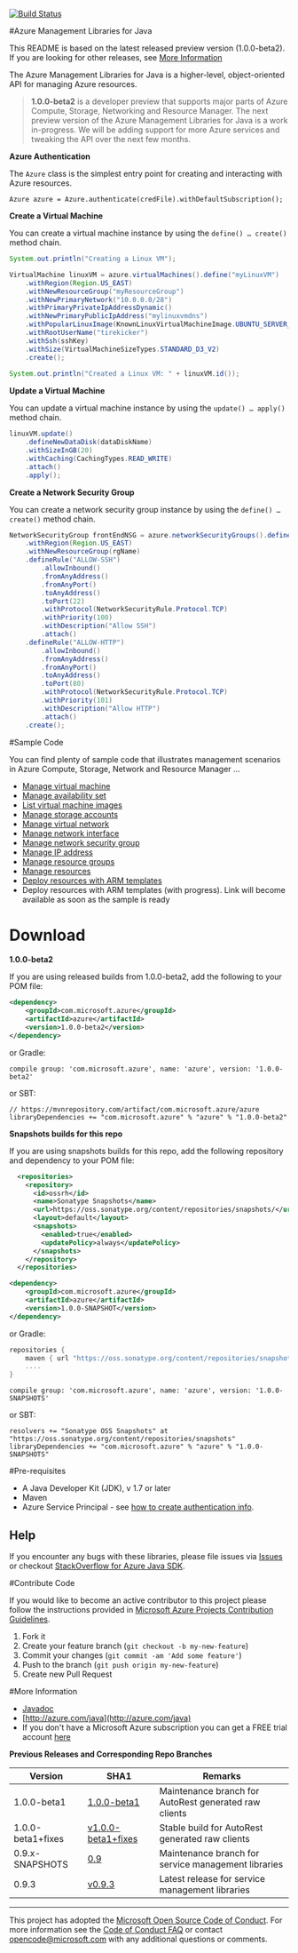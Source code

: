 [![Build Status](https://travis-ci.org/Azure/azure-sdk-for-java.svg?style=flat-square&label=build)](https://travis-ci.org/Azure/azure-sdk-for-java)

#Azure Management Libraries for Java

This README is based on the latest released preview version (1.0.0-beta2). If you are looking for other releases, see [More Information](#more-information)

The Azure Management Libraries for Java is a higher-level, object-oriented API for managing Azure resources.


> **1.0.0-beta2** is a developer preview that supports major parts of Azure Compute, Storage, Networking and Resource Manager. The next preview version of the Azure Management Libraries for Java is a work in-progress. We will be adding support for more Azure services and tweaking the API over the next few months.

**Azure Authentication**

The `Azure` class is the simplest entry point for creating and interacting with Azure resources.

`Azure azure = Azure.authenticate(credFile).withDefaultSubscription();` 

**Create a Virtual Machine**

You can create a virtual machine instance by using the `define() … create()` method chain.

```java
System.out.println("Creating a Linux VM");

VirtualMachine linuxVM = azure.virtualMachines().define("myLinuxVM")
	.withRegion(Region.US_EAST)
	.withNewResourceGroup("myResourceGroup")
	.withNewPrimaryNetwork("10.0.0.0/28")
	.withPrimaryPrivateIpAddressDynamic()
	.withNewPrimaryPublicIpAddress("mylinuxvmdns")
	.withPopularLinuxImage(KnownLinuxVirtualMachineImage.UBUNTU_SERVER_16_04_LTS)
	.withRootUserName("tirekicker")
	.withSsh(sshKey)
	.withSize(VirtualMachineSizeTypes.STANDARD_D3_V2)
	.create();
	
System.out.println("Created a Linux VM: " + linuxVM.id());
```

**Update a Virtual Machine**

You can update a virtual machine instance by using the `update() … apply()` method chain.

```java
linuxVM.update()
    .defineNewDataDisk(dataDiskName)
    .withSizeInGB(20)
    .withCaching(CachingTypes.READ_WRITE)
    .attach()
    .apply();
```

**Create a Network Security Group**

You can create a network security group instance by using the `define() … create()` method chain.

```java
NetworkSecurityGroup frontEndNSG = azure.networkSecurityGroups().define(frontEndNSGName)
    .withRegion(Region.US_EAST)
    .withNewResourceGroup(rgName)
    .defineRule("ALLOW-SSH")
        .allowInbound()
        .fromAnyAddress()
        .fromAnyPort()
        .toAnyAddress()
        .toPort(22)
        .withProtocol(NetworkSecurityRule.Protocol.TCP)
        .withPriority(100)
        .withDescription("Allow SSH")
        .attach()
    .defineRule("ALLOW-HTTP")
        .allowInbound()
        .fromAnyAddress()
        .fromAnyPort()
        .toAnyAddress()
        .toPort(80)
        .withProtocol(NetworkSecurityRule.Protocol.TCP)
        .withPriority(101)
        .withDescription("Allow HTTP")
        .attach()
    .create();
```


#Sample Code

You can find plenty of sample code that illustrates management scenarios in Azure Compute, Storage, Network and Resource Manager … 



- [Manage virtual machine](https://github.com/Azure-Samples/compute-java-manage-vm)
- [Manage availability set](https://github.com/Azure-Samples/compute-java-manage-availability-sets)
- [List virtual machine images](https://github.com/Azure-Samples/compute-java-list-vm-images)
- [Manage storage accounts](https://github.com/Azure-Samples/storage-java-manage-storage-accounts)
- [Manage virtual network](https://github.com/Azure-Samples/network-java-manage-virtual-network)
- [Manage network interface](https://github.com/Azure-Samples/network-java-manage-network-interface)
- [Manage network security group](https://github.com/Azure-Samples/network-java-manage-network-security-group)
- [Manage IP address](https://github.com/Azure-Samples/network-java-manage-ip-address)
- [Manage resource groups](https://github.com/Azure-Samples/resources-java-manage-resource-group)
- [Manage resources](https://github.com/Azure-Samples/resources-java-manage-resource)
- [Deploy resources with ARM templates](https://github.com/Azure-Samples/resources-java-deploy-using-arm-template)
- Deploy resources with ARM templates (with progress). Link will become available as soon as the sample is ready

# Download


**1.0.0-beta2**

If you are using released builds from 1.0.0-beta2, add the following to your POM file:

```xml
<dependency>
    <groupId>com.microsoft.azure</groupId>
    <artifactId>azure</artifactId>
    <version>1.0.0-beta2</version>
</dependency>
```

or Gradle:

    compile group: 'com.microsoft.azure', name: 'azure', version: '1.0.0-beta2'

or SBT:

    // https://mvnrepository.com/artifact/com.microsoft.azure/azure
    libraryDependencies += "com.microsoft.azure" % "azure" % "1.0.0-beta2"

**Snapshots builds for this repo**

If you are using snapshots builds for this repo, add the following repository and dependency to your POM file:

```xml
  <repositories>
    <repository>
      <id>ossrh</id>
      <name>Sonatype Snapshots</name>
      <url>https://oss.sonatype.org/content/repositories/snapshots/</url>
      <layout>default</layout>
      <snapshots>
        <enabled>true</enabled>
        <updatePolicy>always</updatePolicy>
      </snapshots>
    </repository>
  </repositories>
```

```xml
<dependency>
    <groupId>com.microsoft.azure</groupId>
    <artifactId>azure</artifactId>
    <version>1.0.0-SNAPSHOT</version>
</dependency>
```

or Gradle:
```groovy
repositories {
    maven { url "https://oss.sonatype.org/content/repositories/snapshots/" }
    ....
}
```

    compile group: 'com.microsoft.azure', name: 'azure', version: '1.0.0-SNAPSHOTS'
    
or SBT:
    
    resolvers += "Sonatype OSS Snapshots" at "https://oss.sonatype.org/content/repositories/snapshots"
    libraryDependencies += "com.microsoft.azure" % "azure" % "1.0.0-SNAPSHOTS"

#Pre-requisites

- A Java Developer Kit (JDK), v 1.7 or later
- Maven
- Azure Service Principal - see [how to create authentication info](./AUTH.md).


## Help
If you encounter any bugs with these libraries, please file issues via [Issues](https://github.com/Azure/azure-sdk-for-java/issues) or checkout [StackOverflow for Azure Java SDK](http://stackoverflow.com/questions/tagged/azure-java-sdk).

#Contribute Code

If you would like to become an active contributor to this project please follow the instructions provided in [Microsoft Azure Projects Contribution Guidelines](http://azure.github.io/guidelines.html).

1. Fork it
2. Create your feature branch (`git checkout -b my-new-feature`)
3. Commit your changes (`git commit -am 'Add some feature'`)
4. Push to the branch (`git push origin my-new-feature`)
5. Create new Pull Request

#More Information
* [Javadoc](http://azure.github.io/azure-sdk-for-java)
* [http://azure.com/java](http://azure.com/java)
* If you don't have a Microsoft Azure subscription you can get a FREE trial account [here](http://go.microsoft.com/fwlink/?LinkId=330212)

**Previous Releases and Corresponding Repo Branches**

| Version           | SHA1                                                                                      | Remarks                                               |
|-------------------|-------------------------------------------------------------------------------------------|-------------------------------------------------------|
| 1.0.0-beta1       | [1.0.0-beta1](https://github.com/Azure/azure-sdk-for-java/tree/1.0.0-beta1)               | Maintenance branch for AutoRest generated raw clients |
| 1.0.0-beta1+fixes | [v1.0.0-beta1+fixes](https://github.com/Azure/azure-sdk-for-java/tree/v1.0.0-beta1+fixes) | Stable build for AutoRest generated raw clients       |
| 0.9.x-SNAPSHOTS   | [0.9](https://github.com/Azure/azure-sdk-for-java/tree/0.9)                               | Maintenance branch for service management libraries   |
| 0.9.3             | [v0.9.3](https://github.com/Azure/azure-sdk-for-java/tree/v0.9.3)                         | Latest release for service management libraries       |

---

This project has adopted the [Microsoft Open Source Code of Conduct](https://opensource.microsoft.com/codeofconduct/). For more information see the [Code of Conduct FAQ](https://opensource.microsoft.com/codeofconduct/faq/) or contact [opencode@microsoft.com](mailto:opencode@microsoft.com) with any additional questions or comments.
